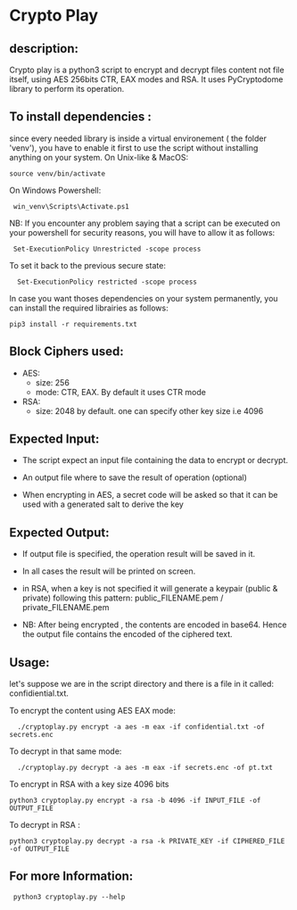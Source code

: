 
# Crypto Play                 
 


## description:
    
Crypto play is a python3 script to encrypt and decrypt files content not file itself, using AES 256bits CTR, EAX modes and RSA.
It uses PyCryptodome library to perform its operation.

## To install dependencies : 

since every needed library is inside a virtual environement ( the folder 'venv'), you have to enable it first to use the script without installing anything on your system.
On Unix-like & MacOS:
        
    source venv/bin/activate
    
On Windows Powershell:
     
     win_venv\Scripts\Activate.ps1
     
NB: If you encounter any problem saying that a script can be executed on your powershell for security reasons, you will have to allow it as follows:

     Set-ExecutionPolicy Unrestricted -scope process
     
To set it back to the previous secure state:
      
      Set-ExecutionPolicy restricted -scope process
    
       
 In case you want thoses dependencies on your system permanently, you can install the required librairies as follows: 

    pip3 install -r requirements.txt
    
    


## Block Ciphers used:
* AES:
   - size: 256
   - mode: CTR, EAX. By default it uses CTR mode
* RSA:
   - size: 2048 by default. one can specify other key size i.e 4096


## Expected Input: 
* The script expect an input file containing the data to encrypt or decrypt.

* An output file where to save the result of operation (optional)
    
* When encrypting in AES, a secret code will be asked so that it can be used  with a generated salt to derive the key


## Expected Output:
* If output file is specified, the operation result will be saved in it.
* In all cases the result will be printed on screen.
 
* in RSA, when a key is not specified it will generate a keypair (public & private) following this pattern: public_FILENAME.pem / private_FILENAME.pem
    
* NB: After being encrypted , the contents are encoded in base64. Hence the output file contains the encoded of the ciphered text. 


## Usage: 
let's suppose we are in the script directory and there is  a file in it called: confidiential.txt.

To encrypt the content using AES EAX mode:
      
      ./cryptoplay.py encrypt -a aes -m eax -if confidential.txt -of secrets.enc
      

To decrypt in that same mode: 
      
      ./cryptoplay.py decrypt -a aes -m eax -if secrets.enc -of pt.txt
      

To encrypt in RSA with a key size 4096 bits
    
    python3 cryptoplay.py encrypt -a rsa -b 4096 -if INPUT_FILE -of OUTPUT_FILE
    

To decrypt in RSA :
    
    python3 cryptoplay.py decrypt -a rsa -k PRIVATE_KEY -if CIPHERED_FILE -of OUTPUT_FILE
    

    

## For more Information:
    
     python3 cryptoplay.py --help  
    
